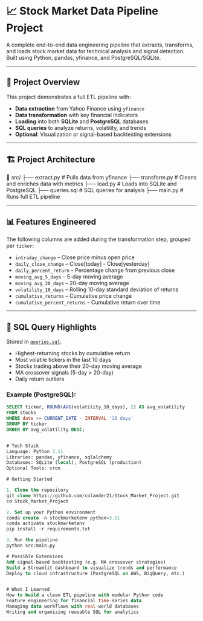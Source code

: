 # 📈 Stock Market Data Pipeline Project

A complete end-to-end data engineering pipeline that extracts, transforms, and loads stock market data for technical analysis and signal detection. Built using Python, pandas, yfinance, and PostgreSQL/SQLite.

---

## 🔧 Project Overview

This project demonstrates a full ETL pipeline with:
- **Data extraction** from Yahoo Finance using `yfinance`
- **Data transformation** with key financial indicators
- **Loading** into both **SQLite** and **PostgreSQL** databases
- **SQL queries** to analyze returns, volatility, and trends
- **Optional**: Visualization or signal-based backtesting extensions

---

## 🏗️ Project Architecture

📁 src/
├── extract.py # Pulls data from yfinance
├── transform.py # Cleans and enriches data with metrics
├── load.py # Loads into SQLite and PostgreSQL
├── queries.sql # SQL queries for analysis
├── main.py # Runs full ETL pipeline


---

## 📊 Features Engineered

The following columns are added during the transformation step, grouped per `ticker`:

- `intraday_change` – Close price minus open price
- `daily_close_change` – Close[today] - Close[yesterday]
- `daily_percent_return` – Percentage change from previous close
- `moving_avg_5_days` – 5-day moving average
- `moving_avg_20_days` – 20-day moving average
- `volatility_10_days` – Rolling 10-day standard deviation of returns
- `cumulative_returns` – Cumulative price change
- `cumulative_percent_returns` – Cumulative return over time

---

## 🧪 SQL Query Highlights

Stored in [`queries.sql`](./src/queries.sql):

- Highest-returning stocks by cumulative return
- Most volatile tickers in the last 10 days
- Stocks trading above their 20-day moving average
- MA crossover signals (5-day > 20-day)
- Daily return outliers

### Example (PostgreSQL):
```sql
SELECT ticker, ROUND(AVG(volatility_10_days), 2) AS avg_volatility
FROM stocks
WHERE date >= CURRENT_DATE - INTERVAL '10 days'
GROUP BY ticker
ORDER BY avg_volatility DESC;


# Tech Stack
Language: Python 3.11
Libraries: pandas, yfinance, sqlalchemy
Databases: SQLite (local), PostgreSQL (production)
Optional Tools: cron

# Getting Started

1. Clone the repository
git clone https://github.com/colander21/Stock_Market_Project.git
cd Stock_Market_Project

2. Set up your Python environment
conda create -n stockmarketenv python=3.11
conda activate stockmarketenv
pip install -r requirements.txt

3. Run the pipeline
python src/main.py

# Possible Extensions
Add signal-based backtesting (e.g. MA crossover strategies)
Build a Streamlit dashboard to visualize trends and performance
Deploy to cloud infrastructure (PostgreSQL on AWS, BigQuery, etc.)


# What I Learned
How to build a clean ETL pipeline with modular Python code
Feature engineering for financial time-series data
Managing data workflows with real-world databases
Writing and organizing reusable SQL for analytics
